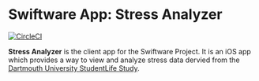 # Swiftware App: Stress Analyzer

[![CircleCI](https://circleci.com/gh/SwiftwareTeam/swiftware_app/tree/main.svg?style=svg)](https://circleci.com/gh/SwiftwareTeam/swiftware_app/tree/main)

**Stress Analyzer** is the client app for the Swiftware Project. It is an iOS app which provides a way to view and analyze stress data dervied from the [Dartmouth University StudentLife Study](https://studentlife.cs.dartmouth.edu).

